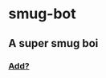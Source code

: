 # smug-bot
## A super smug boi 

### [Add?](https://discordapp.com/oauth2/authorize?client_id=549097090928869396&scope=bot&permissions=8)
